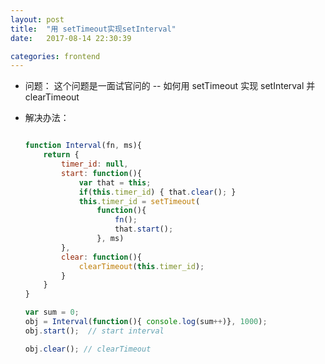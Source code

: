 ```yaml
---
layout: post
title:  "用 setTimeout实现setInterval"
date:   2017-08-14 22:30:39

categories: frontend
---
```



+ 问题： 这个问题是一面试官问的 -- 如何用 setTimeout 实现 setInterval 并 clearTimeout

+ 解决办法：

	```javascript

	function Interval(fn, ms){
		return {
			timer_id: null,
			start: function(){
				var that = this;
				if(this.timer_id) { that.clear(); }
				this.timer_id = setTimeout(
					function(){
						fn();
						that.start();
					}, ms)
			},
			clear: function(){
				clearTimeout(this.timer_id);
			}
		}
	}

	var sum = 0;
	obj = Interval(function(){ console.log(sum++)}, 1000);
	obj.start();  // start interval

	obj.clear(); // clearTimeout

	```